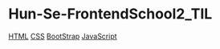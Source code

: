 # Hun-Se-FrontendSchool2_TIL
<a href="https://github.com/Hun-Se/Hun-Se-FrontendSchool2_TIL/tree/main/html
">HTML</a>
<a href="https://github.com/Hun-Se/Hun-Se-FrontendSchool2_TIL/tree/main/css
">CSS</a>
<a href="https://github.com/Hun-Se/Hun-Se-FrontendSchool2_TIL/tree/main/bootstrap">BootStrap</a>
<a href="https://github.com/Hun-Se/Hun-Se-FrontendSchool2_TIL/tree/main/JavaScript">JavaScript</a>
